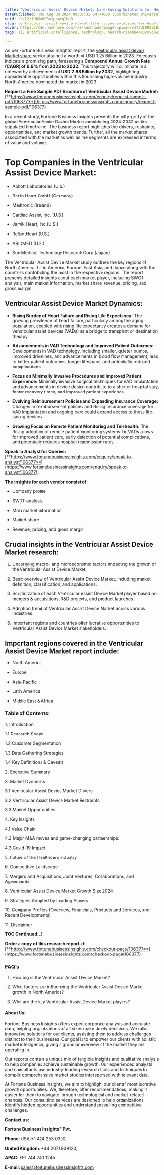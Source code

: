 ```yaml
---
title: "Ventricular Assist Device Market: Life-Saving Solutions for Heart Failure Patients"
datePublished: Thu Aug 08 2024 09:33:31 GMT+0000 (Coordinated Universal Time)
cuid: clzl2z1d600000ajph4mq1bp0
slug: ventricular-assist-device-market-life-saving-solutions-for-heart-failure-patients
cover: https://cdn.hashnode.com/res/hashnode/image/upload/v1723109591838/fbbd0927-dc6d-4fb2-859a-4e00a1df6c0c.png
tags: ai, artificial-intelligence, technology, health-cjaeh844x02vvo3wtj5r2s75q, healthcare

---
```


As per Fortune Business Insights’ report, the [ventricular assist device Market share](https://www.fortunebusinessinsights.com/ventricular-assist-device-market-106377) sector attained a worth of USD 1.25 Billion in 2023. Forecasts indicate a promising path, foreseeing a **Compound Annual Growth Rate (CAGR) of 9.9% from 2023 to 2032.** This trajectory will culminate in a noteworthy achievement of **USD 2.88 Billion by 2032,** highlighting considerable opportunities within this flourishing high-volume industry. North America dominated the market in 2023.

**Request a Free Sample PDF Brochure of Ventricular Assist Device Market:** [**https://www.fortunebusinessinsights.com/enquiry/request-sample-pdf/106377**](https://www.fortunebusinessinsights.com/enquiry/request-sample-pdf/106377)

In a recent study, Fortune Business Insights presents the nitty-gritty of the global Ventricular Assist Device Market considering 2024–2032 as the stipulated timeframe. The business report highlights the drivers, restraints, opportunities, and market growth trends. Further, all the market shares associated with the market as well as the segments are expressed in terms of value and volume.

# **Top Companies in the Ventricular Assist Device Market:**

* Abbott Laboratories (U.S.)
    
* Berlin Heart GmbH (Germany)
    
* Medtronic (Ireland)
    
* Cardiac Assist, Inc. (U.S.)
    
* Jarvik Heart, Inc.(U.S.)
    
* ReliantHeart (U.S.)
    
* ABIOMED (U.S.)
    
* Sun Medical Technology Research Corp (Japan)
    

The Ventricular Assist Device Market study outlines the key regions of North America, Latin America, Europe, East Asia, and Japan along with the countries contributing the most in the respective regions. The report presents detailed insights about each market player, including SWOT analysis, main market information, market share, revenue, pricing, and gross margin.

## Ventricular Assist Device Market **Dynamics**:

* **Rising Burden of Heart Failure and Rising Life Expectancy:** The growing prevalence of heart failure, particularly among the aging population, coupled with rising life expectancy creates a demand for ventricular assist devices (VADs) as a bridge to transplant or destination therapy.
    
* **Advancements in VAD Technology and Improved Patient Outcomes:** Developments in VAD technology, including smaller, quieter pumps, improved drivelines, and advancements in blood flow management, lead to better patient outcomes, longer lifespans, and potentially reduced complications.
    
* **Focus on Minimally Invasive Procedures and Improved Patient Experience:** Minimally invasive surgical techniques for VAD implantation and advancements in device design contribute to a shorter hospital stay, faster recovery times, and improved patient experience.
    
* **Evolving Reimbursement Policies and Expanding Insurance Coverage:** Changes in reimbursement policies and Rising insurance coverage for VAD implantation and ongoing care could expand access to these life-saving devices.
    
* **Growing Focus on Remote Patient Monitoring and Telehealth:** The Rising adoption of remote patient monitoring systems for VADs allows for improved patient care, early detection of potential complications, and potentially reduces hospital readmission rates.
    

**Speak to Analyst for Queries:** [**https://www.fortunebusinessinsights.com/enquiry/speak-to-analyst/106377**](https://www.fortunebusinessinsights.com/enquiry/speak-to-analyst/106377)

**The insights for each vendor consist of:**

* Company profile
    
* SWOT analysis
    
* Main market information
    
* Market share
    
* Revenue, pricing, and gross margin
    

## **Crucial insights in the Ventricular Assist Device Market research:**

1. Underlying macro- and microeconomic factors impacting the growth of the Ventricular Assist Device Market.
    
2. Basic overview of Ventricular Assist Device Market, including market definition, classification, and applications.
    
3. Scrutinization of each Ventricular Assist Device Market player based on mergers & acquisitions, R&D projects, and product launches.
    
4. Adoption trend of Ventricular Assist Device Market across various industries.
    
5. Important regions and countries offer lucrative opportunities to Ventricular Assist Device Market stakeholders.
    

## **Important regions covered in the Ventricular Assist Device Market report include:**

* North America
    
* Europe
    
* Asia-Pacific
    
* Latin America
    
* Middle East & Africa
    

### **Table of Contents:**

1\. Introduction

1.1 Research Scope

1.2 Customer Segmentation

1.3 Data Gathering Strategies

1.4 Key Definitions & Caveats

2\. Executive Summary

3\. Market Dynamics

3.1 Ventricular Assist Device Market Drivers

3.2 Ventricular Assist Device Market Restraints

3.3 Market Opportunities

4\. Key Insights

4.1 Value Chain

4.2 Major M&A moves and game-changing partnerships.

4.3 Covid-19 Impact

5\. Future of the Healthcare Industry

6\. Competitive Landscape

7\. Mergers and Acquisitions, Joint Ventures, Collaborations, and Agreements

8\. Ventricular Assist Device Market Growth Size 2024

9\. Strategies Adopted by Leading Players

10\. Company Profiles (Overview, Financials, Products and Services, and Recent Developments)

11\. Disclaimer

**TOC Continued…!**

**Order a copy of this research report at:** [**https://www.fortunebusinessinsights.com/checkout-page/106377**](https://www.fortunebusinessinsights.com/checkout-page/106377)

### **FAQ’s**

1. How big is the Ventricular Assist Device Market?
    
2. What factors are influencing the Ventricular Assist Device Market growth in North America?
    
3. Who are the key Ventricular Assist Device Market players?
    

#### **About Us:**

Fortune Business Insights offers expert corporate analysis and accurate data, helping organizations of all sizes make timely decisions. We tailor innovative solutions for our clients, assisting them to address challenges distinct to their businesses. Our goal is to empower our clients with holistic market intelligence, giving a granular overview of the market they are operating in.

Our reports contain a unique mix of tangible insights and qualitative analysis to help companies achieve sustainable growth. Our experienced analysts and consultants use industry-leading research tools and techniques to compile comprehensive market studies interspersed with relevant data.

At Fortune Business Insights, we aim to highlight our clients' most lucrative growth opportunities. We, therefore, offer recommendations, making it easier for them to navigate through technological and market-related changes. Our consulting services are designed to help organizations identify hidden opportunities and understand prevailing competitive challenges.

**Contact us:**

**Fortune Business Insights™ Pvt.**

**Phone**: USA:+1 424 253 0390,

**United Kingdom**: +44 2071 939123,

**APAC**: +91 744 740 1245

**E-mail:** [sales@fortunebusinessinsights.com](mailto:sales@fortunebusinessinsights.com)